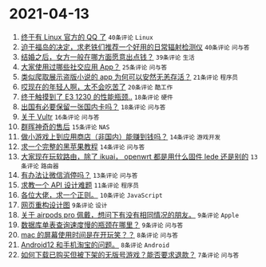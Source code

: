 # 2021-04-13

1. [终于有 Linux 官方的 QQ 了](https://www.v2ex.com/t/770249) `40条评论` `Linux`
1. [迫于福岛的决定，求老铁们推荐一个好用的日常辐射检测仪](https://www.v2ex.com/t/770282) `40条评论` `问与答`
1. [结婚之后，女方一般在哪方面愿意出点钱？](https://www.v2ex.com/t/770300) `39条评论` `生活`
1. [大家使用过哪些社交应用 App？](https://www.v2ex.com/t/770240) `25条评论` `问与答`
1. [类似爬取展示盗版小说的 app 为何可以安然无恙存活？](https://www.v2ex.com/t/770278) `21条评论` `程序员`
1. [哎现在的年轻人啊，太不会吃苦了](https://www.v2ex.com/t/770253) `20条评论` `酷工作`
1. [终于触摸到了 E3 1230 的性能瓶颈..](https://www.v2ex.com/t/770272) `18条评论` `硬件`
1. [出国有必要保留一张国内卡吗？](https://www.v2ex.com/t/770241) `18条评论` `问与答`
1. [关于 Vultr](https://www.v2ex.com/t/770252) `16条评论` `问与答`
1. [群晖神奇的售后](https://www.v2ex.com/t/770244) `15条评论` `NAS`
1. [做小游戏上到应用商店（非国内）能赚到钱吗？](https://www.v2ex.com/t/770266) `14条评论` `游戏开发`
1. [求一个完整的黑苹果教程](https://www.v2ex.com/t/770246) `14条评论` `问与答`
1. [大家现在玩软路由，除了 ikuai， openwrt 都是用什么固件 lede 还是别的](https://www.v2ex.com/t/770287) `13条评论` `路由器`
1. [有办法让微信消停吗？](https://www.v2ex.com/t/770239) `13条评论` `问与答`
1. [求教一个 API 设计难题](https://www.v2ex.com/t/770265) `11条评论` `程序员`
1. [各位大佬，求一个正则。](https://www.v2ex.com/t/770260) `10条评论` `JavaScript`
1. [网页重构设计图](https://www.v2ex.com/t/770286) `9条评论` `设计`
1. [关于 airpods pro 佩戴，想问下有没有相同情况的朋友。](https://www.v2ex.com/t/770256) `9条评论` `Apple`
1. [数据库单表查询速度慢的瓶颈在哪里？](https://www.v2ex.com/t/770254) `9条评论` `问与答`
1. [mac 的屏幕使用时间是在开玩笑？？](https://www.v2ex.com/t/770297) `8条评论` `问与答`
1. [Android12 和手机淘宝的问题。](https://www.v2ex.com/t/770292) `8条评论` `Android`
1. [如何下载已购买但被下架的无版号游戏？能否要求退款？](https://www.v2ex.com/t/770261) `7条评论` `问与答`
